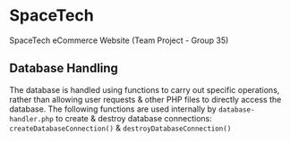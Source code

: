 # SpaceTech
SpaceTech eCommerce Website (Team Project - Group 35)

## Database Handling
The database is handled using functions to carry out specific operations, rather than allowing user requests & other PHP files to directly access the database.
The following functions are used internally by `database-handler.php` to create & destroy database connections:
`createDatabaseConnection()` & `destroyDatabaseConnection()`

